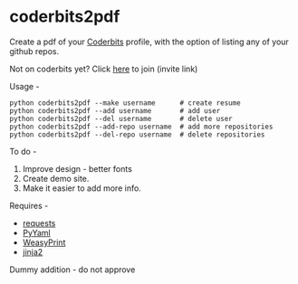 coderbits2pdf
=============

Create a pdf of your [Coderbits](https://coderbits.com) profile, with the option of listing any of your github repos.

Not on coderbits yet? Click [here](https://coderbits.com/account/signup?inviteCode=3a0c4738-12bb-4852-9c90-7bd2c4e2a46d) to join (invite link)

Usage -

    python coderbits2pdf --make username      # create resume
    python coderbits2pdf --add username       # add user
    python coderbits2pdf --del username       # delete user
    python coderbits2pdf --add-repo username  # add more repositories
    python coderbits2pdf --del-repo username  # delete repositories
    
To do -

 1. Improve design - better fonts
 2. Create demo site.
 3. Make it easier to add more info.

Requires -

 - [requests](http://docs.python-requests.org/en/latest/index.html)
 - [PyYaml](http://pyyaml.org/)
 - [WeasyPrint](http://weasyprint.org/)
 - [jinja2](http://jinja.pocoo.org)

Dummy addition - do not approve
